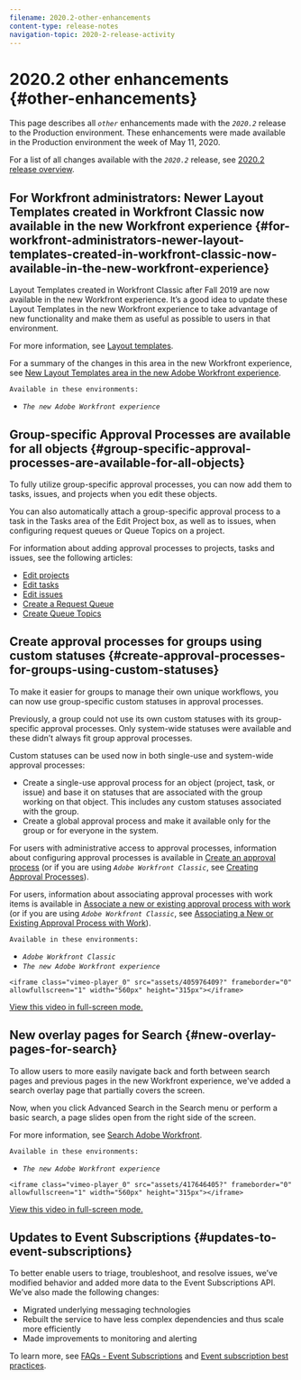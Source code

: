 ```yaml
---
filename: 2020.2-other-enhancements
content-type: release-notes
navigation-topic: 2020-2-release-activity
---
```




# 2020.2 other enhancements {#other-enhancements}

This page describes all *`other`* enhancements made with the *`2020.2`* release to the Production environment. These enhancements were made available in the Production environment the week of May 11, 2020.


For a list of all changes available with the *`2020.2`* release, see [2020.2 release overview](2020.2-release-overview.md).


## For Workfront administrators: Newer Layout Templates created in Workfront Classic now available in the new Workfront experience {#for-workfront-administrators-newer-layout-templates-created-in-workfront-classic-now-available-in-the-new-workfront-experience}

Layout Templates created in Workfront Classic after Fall 2019 are now available in the new Workfront experience. It’s a good idea to update these Layout Templates in the new Workfront experience to take advantage of new functionality and make them as useful as possible to users in that environment.


For more information, see [Layout templates](_use-layout-templates-customize-ui.md). 


For a summary of the changes in this area in the new Workfront experience, see [New Layout Templates area in the new Adobe Workfront experience](new-layout-templates.md).

`Available in these environments:` 



* *`The new Adobe Workfront experience`* 




## Group-specific Approval Processes are available for all objects {#group-specific-approval-processes-are-available-for-all-objects}

To fully utilize group-specific approval processes, you can now add them to tasks, issues, and projects when you edit these objects.


You can also automatically attach a group-specific approval process to a task in the Tasks area of the Edit Project box, as well as to issues, when configuring request queues or Queue Topics on a project.


For information about adding approval processes to projects, tasks and issues, see the following articles:



* [Edit projects](edit-projects.md) 
* [Edit tasks](edit-tasks.md) 
* [Edit issues](edit-issues.md) 
* [Create a Request Queue](create-request-queue.md) 
* [Create Queue Topics](create-queue-topics.md) 




## Create approval processes for groups using custom statuses {#create-approval-processes-for-groups-using-custom-statuses}

To make it easier for groups to manage their own unique workflows, you can now use group-specific custom statuses in approval processes.


Previously, a group could not use its own custom statuses with its group-specific approval processes. Only system-wide statuses were available and these didn’t always fit group approval processes.


Custom statuses can be used now in both single-use and system-wide approval processes:



* Create a single-use approval process for an object (project, task, or issue) and base it on statuses that are associated with the group working on that object. This includes any custom statuses associated with the group.
* Create a global approval process and make it available only for the group or for everyone in the system.


For users with administrative access to approval processes, information about configuring approval processes is available in [Create an approval process](create-approval-processes.md) (or if you are using *`Adobe Workfront Classic`*, see [Creating Approval Processes](https://one.workfront.com/s/article/Creating-Approval-Processes-1001577410)).


For users, information about associating approval processes with work items is available in [Associate a new or existing approval process with work](associate-approval-with-work.md) (or if you are using *`Adobe Workfront Classic`*, see [Associating a New or Existing Approval Process with Work](https://one.workfront.com/s/article/Associating-a-New-or-Existing-Approval-Process-with-Work-708455630)).

`Available in these environments:` 



* *`Adobe Workfront Classic`* 
* *`The new Adobe Workfront experience`* 


`<iframe class="vimeo-player_0" src="assets/405976409?" frameborder="0" allowfullscreen="1" width="560px" height="315px"></iframe>` 


[View this video in full-screen mode.](https://vimeo.com/405976409/2d4dc843da) 


## New overlay pages for Search {#new-overlay-pages-for-search}

To allow users to more easily navigate back and forth between search pages and previous pages in the new Workfront experience, we've added a search overlay page that partially covers the screen.


Now, when you click Advanced Search in the Search menu or perform a basic search, a page slides open from the right side of the screen. 


For more information, see [Search Adobe Workfront](search-workfront.md).

`Available in these environments:` 



* *`The new Adobe Workfront experience`* 


`<iframe class="vimeo-player_0" src="assets/417646405?" frameborder="0" allowfullscreen="1" width="560px" height="315px"></iframe>` 


[View this video in full-screen mode.](https://vimeo.com/417646405/9e80d896df) 


## Updates to Event Subscriptions {#updates-to-event-subscriptions}

To better enable users to triage, troubleshoot, and resolve issues, we’ve modified behavior and added more data to the Event Subscriptions API. We’ve also made the following changes:



* Migrated underlying messaging technologies 
* Rebuilt the service to have less complex dependencies and thus scale more efficiently 
* Made improvements to monitoring and alerting 


To learn more, see [FAQs - Event Subscriptions](event-subs-faq.md) and [Event subscription best practices](event-sub-best-practice.md).
